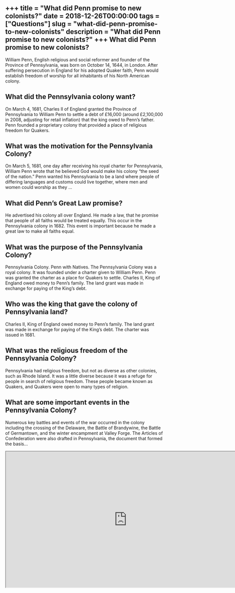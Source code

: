 +++
title = "What did Penn promise to new colonists?"
date = 2018-12-26T00:00:00
tags = ["Questions"]
slug = "what-did-penn-promise-to-new-colonists"
description = "What did Penn promise to new colonists?"
+++
What did Penn promise to new colonists?
---------------------------------------

William Penn, English religious and social reformer and founder of the Province of Pennsylvania, was born on October 14, 1644, in London. After suffering persecution in England for his adopted Quaker faith, Penn would establish freedom of worship for all inhabitants of his North American colony.

What did the Pennsylvania colony want?
--------------------------------------

On March 4, 1681, Charles II of England granted the Province of Pennsylvania to William Penn to settle a debt of £16,000 (around £2,100,000 in 2008, adjusting for retail inflation) that the king owed to Penn’s father. Penn founded a proprietary colony that provided a place of religious freedom for Quakers.

What was the motivation for the Pennsylvania Colony?
----------------------------------------------------

On March 5, 1681, one day after receiving his royal charter for Pennsylvania, William Penn wrote that he believed God would make his colony “the seed of the nation.” Penn wanted his Pennsylvania to be a land where people of differing languages and customs could live together, where men and women could worship as they …

What did Penn’s Great Law promise?
----------------------------------

He advertised his colony all over England. He made a law, that he promise that people of all faiths would be treated equally. This occur in the Pennsylvania colony in 1682. This event is important because he made a great law to make all faiths equal.

What was the purpose of the Pennsylvania Colony?
------------------------------------------------

Pennsylvania Colony. Penn with Natives. The Pennsylvania Colony was a royal colony. It was founded under a charter given to William Penn. Penn was granted the charter as a place for Quakers to settle. Charles II, King of England owed money to Penn’s family. The land grant was made in exchange for paying of the King’s debt.

Who was the king that gave the colony of Pennsylvania land?
-----------------------------------------------------------

Charles II, King of England owed money to Penn’s family. The land grant was made in exchange for paying of the King’s debt. The charter was issued in 1681.

What was the religious freedom of the Pennsylvania Colony?
----------------------------------------------------------

Pennsylvania had religious freedom, but not as diverse as other colonies, such as Rhode Island. It was a little diverse because it was a refuge for people in search of religious freedom. These people became known as Quakers, and Quakers were open to many types of religion.

What are some important events in the Pennsylvania Colony?
----------------------------------------------------------

Numerous key battles and events of the war occurred in the colony including the crossing of the Delaware, the Battle of Brandywine, the Battle of Germantown, and the winter encampment at Valley Forge. The Articles of Confederation were also drafted in Pennsylvania, the document that formed the basis…

<iframe allow="accelerometer; autoplay; clipboard-write; encrypted-media; gyroscope; picture-in-picture" allowfullscreen="" class="__youtube_prefs__  epyt-is-override  no-lazyload" data-no-lazy="1" data-origheight="433" data-origwidth="770" data-skipgform_ajax_framebjll="" height="433" id="_ytid_69196" loading="lazy" src="https://www.youtube.com/embed/q9IFZC7CcNI?enablejsapi=1&autoplay=0&cc_load_policy=0&cc_lang_pref=&iv_load_policy=1&loop=0&modestbranding=0&rel=1&fs=1&playsinline=0&autohide=2&theme=dark&color=red&controls=1&" title="YouTube player" width="770"></iframe>